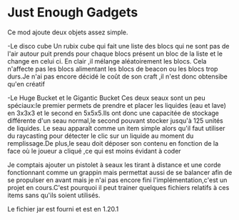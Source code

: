 # Just Enough Gadgets

Ce mod ajoute deux objets assez simple.

-Le disco cube
Un rubix cube qui fait une liste des blocs qui ne sont pas de l'air autour puit prends pour chaque blocs présent un bloc de la liste et le change en celui ci.
En clair ,il mélange aléatoirement les blocs. Cela n'affecte pas les blocs alimentant les blocs de beacon ou les blocs trop durs.Je n'ai pas encore décidé le coût de son craft ,il n'est donc obtensibe qu'en créatif

-Le Huge Bucket et le Gigantic Bucket
Ces deux seaux sont un peu spéciaux:le premier permets de prendre et placer les liquides (eau et lave) en 3x3x3 et le second en 5x5x5.Ils ont donc une capacitée de stockage différente d'un seau normal,le second pouvant stocker jusqu'à 125 unités de liquides. Le seau apparaît comme un item simple alors qu'il faut utiliser du raycasting pour détecter le clic sur un liquide au moment du remplissage.De plus,le seau doit déposer son contenu en fonction de la face où le joueur a cliqué ,ce qui est moins évidant à coder

Je comptais ajouter un pistolet à seaux les tirant à distance et une corde fonctionnant comme un grappin mais permettat aussi de se balancer afin de se propulser en avant mais je n'ai pas encore fini l'implémentation,c'est un projet en cours.C'est pourquoi il peut trainer quelques fichiers relatifs à ces items sans qu'ils soient utilisés.

Le fichier jar est fourni et est en 1.20.1
